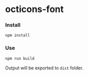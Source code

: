 # octicons-font


### Install

```
npm install
```

### Use

```
npm run build
```

Output will be exported to `dist` folder.